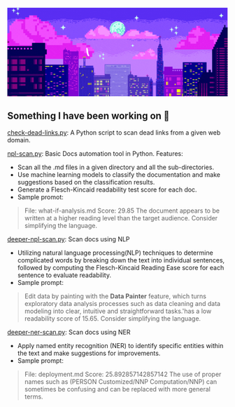 ![Banner](https://raw.githubusercontent.com/p1ng-request/p1ng-request/main/banner.gif)
## Something I have been working on 🎯

[check-dead-links.py](https://github.com/p1ng-request/automation-scripts-best-pracitces/blob/main/check-dead-links.py): A Python script to scan dead links from a given web domain.

[npl-scan.py](https://github.com/p1ng-request/automation-scripts/blob/main/nlp-scan.py): Basic Docs automation tool in Python. Features:
+ Scan all the .md files in a given directory and all the sub-directories.
+ Use machine learning models to classify the documentation and make suggestions based on the classification results.
+ Generate a Flesch-Kincaid readability test score for each doc.
+ Sample promot:

> File: what-if-analysis.md
> Score: 29.85
> The document appears to be written at a higher reading level than the target audience. Consider simplifying the language.

[deeper-npl-scan.py](https://github.com/p1ng-request/automation-scripts/blob/main/deeper-nlp-scan.py): Scan docs using NLP
+ Utilizing natural language processing(NLP) techniques to determine complicated words by breaking down the text into individual sentences, followed by computing the Flesch-Kincaid Reading Ease score for each sentence to evaluate readability.
+ Sample prompt:


>Edit data by painting with the **Data Painter** feature, which turns exploratory data analysis processes such as data cleaning and data modeling into clear, intuitive and straightforward tasks.'has a low readability score of 15.65. Consider simplifying the language.

[deeper-ner-scan.py](https://github.com/p1ng-request/automation-scripts/blob/main/deeper-ner-scan.py): Scan docs using NER
+ Apply named entity recognition (NER) to identify specific entities within the text and make suggestions for improvements.
+ Sample prompt:

> File: deployment.md
> Score: 25.892857142857142
> The use of proper names such as (PERSON Customized/NNP Computation/NNP) can sometimes be confusing and can be replaced with more general terms.
